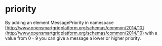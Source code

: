 # priority

By adding an element MessagePriority in namespace [http://www.opensmartgridplatform.org/schemas/common/2014/10](http://www.opensmartgridplatform.org/schemas/common/2014/10) with a value from 0 - 9 you can give a message a lower or higher priority.

